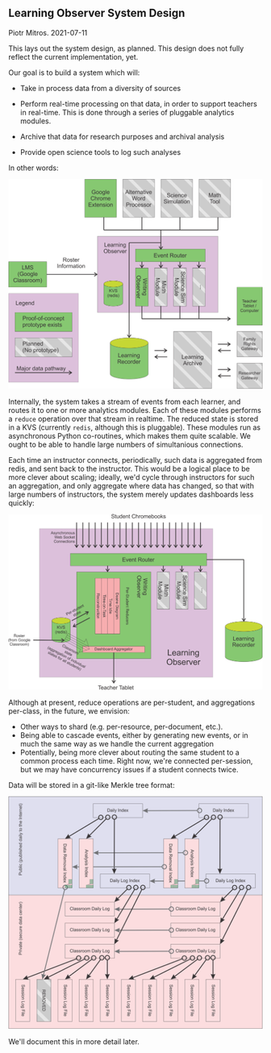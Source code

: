 Learning Observer System Design
-------------------------------

Piotr Mitros. 2021-07-11

This lays out the system design, as planned. This design does not
fully reflect the current implementation, yet.

Our goal is to build a system which will:

* Take in process data from a diversity of sources

* Perform real-time processing on that data, in order to support
  teachers in real-time. This is done through a series of pluggable
  analytics modules.

* Archive that data for research purposes and archival analysis

* Provide open science tools to log such analyses

In other words:

![](../_images/block.png)

Internally, the system takes a stream of events from each learner, and
routes it to one or more analytics modules. Each of these modules
performs a `reduce` operation over that stream in realtime. The
reduced state is stored in a KVS (currently `redis`, although this is
pluggable). These modules run as asynchronous Python co-routines,
which makes them quite scalable. We ought to be able to handle large
numbers of simultanious connections.

Each time an instructor connects, periodically, such data is
aggregated from redis, and sent back to the instructor. This would be
a logical place to be more clever about scaling; ideally, we'd cycle
through instructors for such an aggregation, and only aggregate where
data has changed, so that with large numbers of instructors, the
system merely updates dashboards less quickly:

![](../_images/lo_block.png)

Although at present, reduce operations are per-student, and
aggregations per-class, in the future, we envision:

* Other ways to shard (e.g. per-resource, per-document, etc.).
* Being able to cascade events, either by generating new events, or in
  much the same way as we handle the current aggregation
* Potentially, being more clever about routing the same student to a
  common process each time. Right now, we're connected per-session,
  but we may have concurrency issues if a student connects twice.

Data will be stored in a git-like Merkle tree format: 

![](../_images/mmnd.png)

We'll document this in more detail later.
